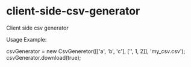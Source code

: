 client-side-csv-generator
=========================

Client side csv generator

 Usage Example:

 csvGenerator = new CsvGeneretor([['a', 'b', 'c'], ['', 1, 2]], 'my_csv.csv');
 csvGenerator.download(true);
